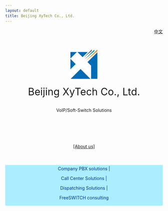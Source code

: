 ```yaml
---
layout: default
title: Beijing XyTech Co., Ltd.
---
```


<div id="topnav" style="float:right">
	<a href="/">中文</a>
</div>

<br>
<br>
<div align="center">

<br />
<br />

<img src="/images/logo.png" border="0"/>

<br />
<br />
<span style="font-size:32px">Beijing XyTech Co., Ltd.</span>


<br />
<br />

<span style="font-size:14px">VoIP/Soft-Switch Solutions</span>

<br />
<br />
<br />
<br />
<br />
<a href="#about" rel="facebox">[About us]</a>
<br />
<br />
<br />
<br />

<div style="color:#039;font-size:14px;background-color:#AEF;padding:3px">
Company PBX solutions |

Call Center Solutions |

Dispatching Solutions |

FreeSWITCH consulting
</div>
<br />

</div>

<div id="about" style="font-size:14px;display:none">

Founded at early 2011, we offer SIP/VoIP related products, solutions and consulting.
<br><br>
Our core team members came from well known call center vendors, telecommunication companies and joint ventures.
We have 10+ years of rich experiences on the call center industry and marketing and
our customers ranges in government, military, petro, education, telecom carrier industries or fields locally(Asia/China) and around the world.
We also have good/large partnership with varies system integrators and device vendors.
  
<br><br>
Our goal is to offer reliable, open, and feature rich communication products and services for the success of you and your companny.

<br><br>
Contact us for more information: <input type="text" value="info@x-y-t.com" readonly>
</div>
